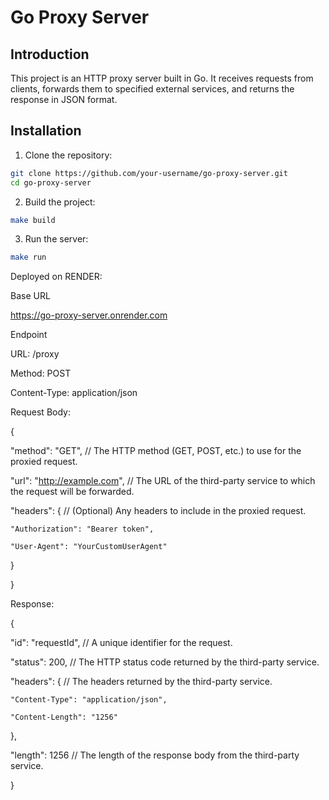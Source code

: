 # Go Proxy Server

## Introduction

This project is an HTTP proxy server built in Go. It receives requests from clients, forwards them to specified external services, and returns the response in JSON format.

## Installation

1. Clone the repository:

```sh
git clone https://github.com/your-username/go-proxy-server.git
cd go-proxy-server
```

2. Build the project:

```sh
make build
```

3. Run the server:

```sh
make run
```

Deployed on RENDER:

Base URL

https://go-proxy-server.onrender.com

Endpoint

URL: /proxy

Method: POST

Content-Type: application/json

Request Body:

{

  "method": "GET",           // The HTTP method (GET, POST, etc.) to use for the proxied request.

  "url": "http://example.com", // The URL of the third-party service to which the request will be forwarded.

  "headers": {                // (Optional) Any headers to include in the proxied request.

    "Authorization": "Bearer token",

    "User-Agent": "YourCustomUserAgent"

  }

}

Response:

{

  "id": "requestId",         // A unique identifier for the request.

  "status": 200,             // The HTTP status code returned by the third-party service.

  "headers": {               // The headers returned by the third-party service.

    "Content-Type": "application/json",

    "Content-Length": "1256"

  },

  "length": 1256             // The length of the response body from the third-party service.
  
}

